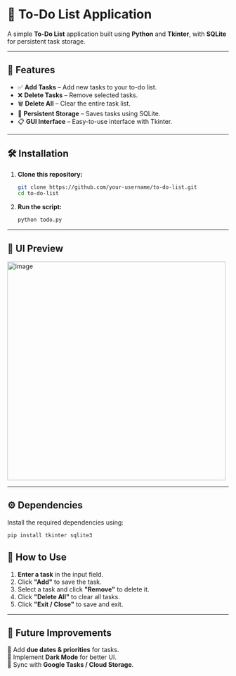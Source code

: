 # 📝 To-Do List Application  

A simple **To-Do List** application built using **Python** and **Tkinter**, with **SQLite** for persistent task storage.  

---

## 🚀 Features  

- ✅ **Add Tasks** – Add new tasks to your to-do list.  
- ❌ **Delete Tasks** – Remove selected tasks.  
- 🗑️ **Delete All** – Clear the entire task list.  
- 🔄 **Persistent Storage** – Saves tasks using SQLite.  
- 📋 **GUI Interface** – Easy-to-use interface with Tkinter.  

---

## 🛠 Installation  

1. **Clone this repository:**  
   ```bash
   git clone https://github.com/your-username/to-do-list.git
   cd to-do-list
   ```

2. **Run the script:**  
   ```bash
   python todo.py
   ```

---

## 🎨 UI Preview  

 <img width="497" alt="image" src="https://github.com/user-attachments/assets/84b138bb-8c7e-4386-8a31-44abd252e4fd" />

---

## ⚙️ Dependencies  

Install the required dependencies using:  
```bash
pip install tkinter sqlite3
```

## 🔧 How to Use  

1. **Enter a task** in the input field.  
2. Click **"Add"** to save the task.  
3. Select a task and click **"Remove"** to delete it.  
4. Click **"Delete All"** to clear all tasks.  
5. Click **"Exit / Close"** to save and exit.  

---

## 📌 Future Improvements  

🔹 Add **due dates & priorities** for tasks.  
🔹 Implement **Dark Mode** for better UI.  
🔹 Sync with **Google Tasks / Cloud Storage**.  
